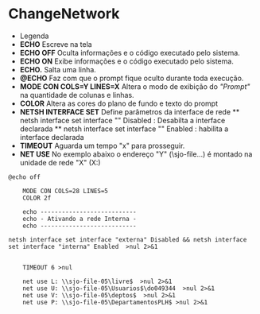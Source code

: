 # ChangeNetwork

* Legenda 
* **ECHO** Escreve na tela
* **ECHO OFF** Oculta informações e o código executado pelo sistema.
* **ECHO ON** Exibe informações e o código executado pelo sistema.
* **ECHO.** Salta uma linha.
* **@ECHO** Faz com que o prompt fique oculto durante toda execução.
* **MODE CON COLS=Y LINES=X** Altera o modo de exibição do _"Prompt"_ na quantidade de colunas e linhas.
* **COLOR** Altera as cores do plano de fundo e texto do prompt
* **NETSH INTERFACE SET** Define parâmetros da interface de rede
**  netsh interface set interface "<nome da interface>" Disabled : Desabilta a interface declarada
**  netsh interface set interface "<nome da interface>" Enabled  : habilita a interface declarada
* **TIMEOUT** Aguarda um tempo "x" para prosseguir.
* **NET USE** No exemplo abaixo o endereço "Y" (\\sjo-file...) é montado na unidade de rede "X" (X:)
```
@echo off 

	MODE CON COLS=28 LINES=5
	COLOR 2f

	echo ---------------------------
	echo - Ativando a rede Interna -
	echo ---------------------------

netsh interface set interface "externa" Disabled && netsh interface set interface "interna" Enabled  >nul 2>&1


	TIMEOUT 6 >nul

	net use L: \\sjo-file-05\livre$  >nul 2>&1
	net use U: \\sjo-file-05\Usuarios$\do049344  >nul 2>&1
	net use V: \\sjo-file-05\deptos$  >nul 2>&1
	net use P: \\sjo-file-05\DepartamentosPLH$ >nul 2>&1

```
